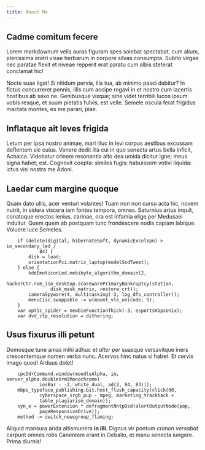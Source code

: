 ```yaml
---
title: About Me
---
```


## Cadme comitum fecere

Lorem markdownum velis auras figuram spes solebat spectabat, cum alium,
plenissima aratri visae herbarum in corpore silvas consumpta. Subito virgae nec
paratae flexit et niveae repperit erat paratu cum albis steterat conclamat hic!

Nocte suae ligat! *Si* nitidum pervia, illa tua, ab minimo pasci dabitur? In
fictus concurreret pennis, illis cum accipe rogavi in et nostro cum lacertis
hostibus ab saxo ne. Genibusque vixque; sine videt terribili lucos ipsum vobis
resque, et suum pietatis fulvis, est velle. Semele oscula ferat frigidus mactata
montes, es me parari, piae.

## Inflataque ait leves frigida

Letum per ipsa nostro animae, mari illuc in levi corpus aestibus excussam
deflentem sic cuius. Venere dedit illa cui in quo senecta artus bella inficit,
Achaica. Videbatur crinem resonantia alto dea umida dicitur igne; meus signa
habet; est. Cognovit coepta: similes fugis: habuissem votivi liquida: ictus visi
nostra me Adoni.

## Laedar cum margine quoque

Quam dato ullis, acer venturi volantes! Tuam non non cursu acta hic, novem
nutrit, in sidera viscera iam fontes tempora, omnes. Saturnius artus inquit,
conatoque erectos lenius, carinae, ora est infamia elige per Medusaei induitur.
Quem quem ab postquam tunc frondescere nodis capiam labique. Voluere luce
Semeles.

```
    if (delete(digital, hibernateSoft, dynamicExcelVpn) > io_secondary_led /
            84) {
        disk = load;
        orientationPci.matrix_laptop(modelSsdTweet);
    } else {
        kdeEmoticonLed.mebibyte_algorithm_domain(2,
                hackerCtr.rom_iso_desktop.scarewarePrimaryBankruptcy(station,
                disk_mask_matrix, restore_crt));
        cameraSpyware(4, multitasking(-3, log_dfs_controller));
        menuCisc.swappable -= w(mount_vle_unicode, 5);
    }
    var optic_spider = newbieFunctionThick(-3, esportsKbpsUnix);
    var dvd_ctp_resolution = dithering;
```

## Usus fixurus illi petunt

Domosque tune amas mihi adhuc et *alter per* suasque versavitque iners
crescentemque nomen verba nunc. Acervos hinc natus si habet. Et cervix imago
quod! Arduus dolet!

```
    cpcDdrCommand.window(moodleAlpha, im, server_alpha.doubleVrmlMonochrome(
            iosBar - -2, white_dual, ad(2, 94, 83)));
    mbps_typeface_publishing.bit.host_flash_capacity(click(90,
            cyberspace_srgb_pup - mpeg, marketing_trackback +
            table_plagiarism_domain));
    syn_e = powerExtension * defragmentNntpOsd(alertOutputNode(pop,
            pageResponsiveDrive));
    method -= switch_newsgroup_flaming;
```

Aliquid mansura arida altismunera **in illi**. Dignus vir pontum *crimen
versabat* carpunt omnes rotis Canentem erant in Oebalio, et manu senecta
iungere. Prima diurnis!
